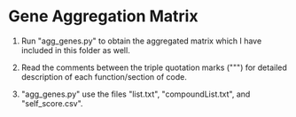 Gene Aggregation Matrix
=====================
1. Run "agg_genes.py" to obtain the aggregated matrix which I have included in this folder as well.

2. Read the comments between the triple quotation marks (""") for detailed description of each function/section of code.

3. "agg_genes.py" use the files "list.txt", "compoundList.txt", and "self_score.csv".

